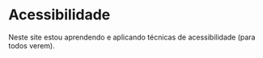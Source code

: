 # Acessibilidade
Neste site estou aprendendo e aplicando técnicas de acessibilidade (para todos verem).
